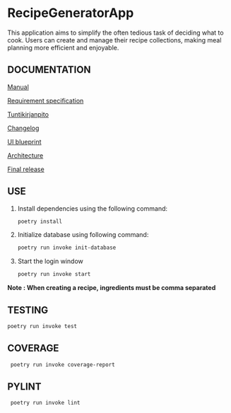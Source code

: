 # RecipeGeneratorApp
This application aims to simplify the often tedious task of deciding what to cook. Users can create and manage their recipe collections, making meal planning more efficient and enjoyable.

## DOCUMENTATION
[Manual](https://github.com/Germuu/ot-harjoitustyo/blob/master/recipe-app/documentation/manual.md)

[Requirement specification](https://github.com/Germuu/ot-harjoitustyo/blob/master/recipe-app/documentation/requirement_specification.md)

[Tuntikirjanpito](https://github.com/Germuu/ot-harjoitustyo/blob/master/recipe-app/documentation/tuntikirjanpito.md)

[Changelog](https://github.com/Germuu/ot-harjoitustyo/blob/master/recipe-app/documentation/changelog.md)

[UI blueprint](https://github.com/Germuu/ot-harjoitustyo/blob/master/recipe-app/documentation/Pictures/k%C3%A4ytt%C3%B6liittym%C3%A4%C3%B6.png)

[Architecture](https://github.com/Germuu/ot-harjoitustyo/blob/master/recipe-app/documentation/architecture.md)

[Final release](https://github.com/Germuu/ot-harjoitustyo/releases/tag/finalrelease)

## USE

1. Install dependencies using the following command:
   ```bash
   poetry install

2. Initialize database using following command:
   ```bash
   poetry run invoke init-database

3. Start the login window
   ```bash
   poetry run invoke start

**Note : When creating a recipe, ingredients must be comma separated**
   

## TESTING
   ```bash
   poetry run invoke test
   ```

## COVERAGE
  ```bash
   poetry run invoke coverage-report
  ```
## PYLINT
  ```bash
   poetry run invoke lint
  ```





 






